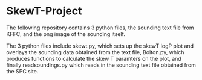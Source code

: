 # SkewT-Project

The following repository contains 3 python files, the sounding text file from KFFC, and the png image of the sounding itself.

The 3 python files include skewt.py, which sets up the skewT logP plot and overlays the sounding data obtained from the text file, Bolton.py, which produces functions to calculate the skew T paramters on the plot, and finally readsoundings.py which reads in the sounding text file obtained from the SPC site.
